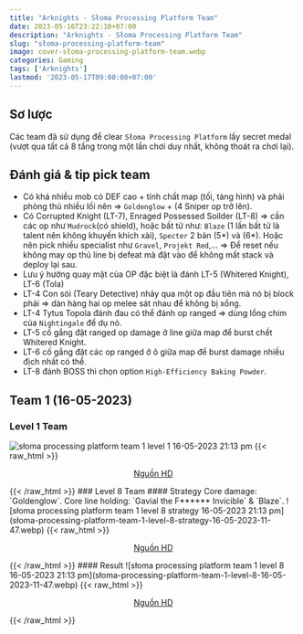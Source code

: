 ```yaml
---
title: "Arknights - Słoma Processing Platform Team"
date: 2023-05-16T23:22:10+07:00
description: "Arknights - Słoma Processing Platform Team"
slug: "słoma-processing-platform-team"
image: cover-słoma-processing-platform-team.webp
categories: Gaming
tags: ['Arknights']
lastmod: '2023-05-17T09:00:00+07:00'
---
```

## Sơ lược   
Các team đã sử dụng để clear `Słoma Processing Platform` lấy secret medal (vượt qua tất cả 8 tầng trong một lần chơi duy nhất, không thoát ra chơi lại).
## Đánh giá & tip pick team  
- Có khá nhiều mob có DEF cao + tính chất map (tối, tàng hình) và phải phòng thủ nhiều lối nên => `Goldenglow` + (4 Sniper op trở lên).
- Có Corrupted Knight (LT-7), Enraged Possessed Soilder (LT-8) => cần các op như `Mudrock`(có shield), hoặc bất tử như: `Blaze` (1 lần bất tử là talent nên không khuyến khích xài), `Specter` 2 bản (5*) và (6*).
Hoặc nên pick nhiều specialist như `Gravel`, `Projekt Red`,... => Để reset nếu không may op thủ line bị defeat mà đặt vào để không mất stack và deploy lại sau.
- Lưu ý hướng quay mặt của OP đặc biệt là đánh LT-5 (Whitered Knight), LT-6 (Tola)
- LT-4 Con sói (Teary Detective) nhảy qua một op đầu tiên mà nó bị block phải => dàn hàng hai op melee sát nhau để không bị xổng.
- LT-4 Tytus Topola đánh đau có thể đánh op ranged => dùng lồng chim của `Nightingale` để dụ nó.
- LT-5 cố gắng đặt ranged op damage ở line giữa map để burst chết Whitered Knight.
- LT-6 cố gắng đặt các op ranged ở ô giữa map để burst damage nhiều địch nhất có thể.
- LT-8 đánh BOSS thì chọn option `High-Efficiency Baking Powder`.

## Team 1 (16-05-2023)
### Level 1 Team    
![słoma processing platform team 1 level 1 16-05-2023 21:13 pm](słoma-processing-platform-team-1-level-1-16-05-2023-11-47.webp)
{{< raw_html >}} 
<p style="text-align: center;"><a class="link" href="https://i.imgur.com/RgbA9Qa.png" target="_blank" rel="noopener">Nguồn HD</a></p>
{{< /raw_html >}}
### Level 8 Team
#### Strategy  
Core damage: `Goldenglow`.  
Core line holding: `Gavial the F****** Invicible` & `Blaze`.  
![słoma processing platform team 1 level 8 strategy 16-05-2023 21:13 pm](słoma-processing-platform-team-1-level-8-strategy-16-05-2023-11-47.webp)
{{< raw_html >}} 
<p style="text-align: center;"><a class="link" href="https://i.imgur.com/2L2mDPM.png" target="_blank" rel="noopener">Nguồn HD</a></p>
{{< /raw_html >}}   
#### Result  
![słoma processing platform team 1 level 8 16-05-2023 21:13 pm](słoma-processing-platform-team-1-level-8-16-05-2023-11-47.webp)
{{< raw_html >}} 
<p style="text-align: center;"><a class="link" href="https://i.imgur.com/37JSZch.png" target="_blank" rel="noopener">Nguồn HD</a></p>
{{< /raw_html >}}   

